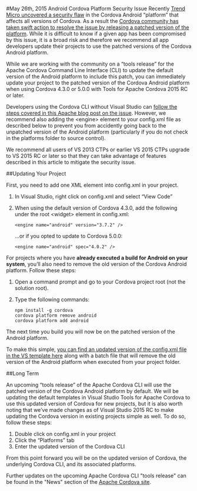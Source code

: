 <properties pageTitle="Bower Tutorial"
  description="This is an article on bower tutorial"
  services=""
  documentationCenter=""
  authors="kirupa" />
  <tags
     ms.service="na"
     ms.devlang="javascript"
     ms.topic="article"
     ms.tgt_pltfrm="mobile-multiple"
     ms.workload="na"
     ms.date="09/10/2015"
     ms.author="kirupac"/>

#May 26th, 2015 Android Cordova Platform Security Issue
Recently [Trend Micro uncovered a security flaw](http://blog.trendmicro.com/trendlabs-security-intelligence/trend-micro-discovers-apache-vulnerability-that-allows-one-click-modification-of-android-apps/) in the Cordova Android “platform” that affects all versions of Cordova. As a result the [Cordova community has taken swift action to resolve the issue by releasing a patched version of the platform](http://cordova.apache.org/announcements/2015/05/26/android-402.html). While it is difficult to know if a given app has been compromised by this issue, it is a broad risk and therefore we recommend all app developers update their projects to use the patched versions of the Cordova Android platform.

While we are working with the community on a “tools release” for the Apache Cordova Command Line Interface (CLI) to update the default version of the Android platform to include this patch, you can immediately update your project to the patched version of the Cordova Android platform when using Cordova 4.3.0 or 5.0.0 with Tools for Apache Cordova 2015 RC or later.

Developers using the Cordova CLI without Visual Studio can [follow the steps covered in this Apache blog post on the issue](http://cordova.apache.org/announcements/2015/05/26/android-402.html). However, we recommend also adding the &lt;engine&gt; element to your config.xml file as described below to prevent you from accidently going back to the unpatched version of the Android platform (particularly if you do not check in the platforms folder to source control).

We recommend all users of VS 2013 CTPs or earlier VS 2015 CTPs upgrade to VS 2015 RC or later so that they can take advantage of features described in this article to mitigate the security issue.

##Updating Your Project

First, you need to add one XML element into config.xml in your project.

1. In Visual Studio, right click on config.xml and select “View Code”
2. When using the default version of Cordova 4.3.0, add the following under the root \<widget\> element in config.xml:

    ~~~~~~~~~~~~~~~~~~~~~~~
    <engine name="android" version="3.7.2" />
    ~~~~~~~~~~~~~~~~~~~~~~~~

    …or if you opted to update to Cordova 5.0.0:

    ~~~~~~~~~~~~~~~~~~~~~~~~
	<engine name="android" spec="4.0.2" />
    ~~~~~~~~~~~~~~~~~~~~~~~~

For projects where you have **already executed a build for Android on your system**, you’ll also need to remove the old version of the Cordova Android platform. Follow these steps:

1.	Open a command prompt and go to your Cordova project root (not the solution root).

2.	Type the following commands:

	~~~~~~~~~~~~~~~~~~~~~~~~
	npm install -g cordova
	cordova platform remove android
	cordova platform add android
	~~~~~~~~~~~~~~~~~~~~~~~~

The next time you build you will now be on the patched version of the Android platform.

To make this simple, [you can find an updated version of the config.xml file in the VS template  here](https://github.com/Microsoft/cordova-docs/tree/master/tips-and-workarounds/android/security-05-26-2015) along with a batch file that will remove the old version of the Android platform when executed from your project folder.

##Long Term

An upcoming “tools release” of the Apache Cordova CLI will use the patched version of the Cordova Android platform by default. We will be updating the default templates in Visual Studio Tools for Apache Cordova to use this updated version of Cordova for new projects, but it is also worth noting that we’ve made changes as of Visual Studio 2015 RC to make updating the Cordova version in existing projects simple as well. To do so, follow these steps:

1.	Double click on config.xml in your project
2.	Click the “Platforms” tab
3.	Enter the updated version of the Cordova CLI

From this point forward you will be on the updated version of Cordova, the underlying Cordova CLI, and its associated platforms.

Further updates on the upcoming Apache Cordova CLI "tools release" can be found in the "News" section of the [Apache Cordova site](http://cordova.apache.org).  
